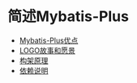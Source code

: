 # 简述Mybatis-Plus

- [Mybatis-Plus优点](intro/advantage.md)
- [LOGO故事和愿景](intro/logo.md)
- [构架原理](intro/framework.md)
- [依赖说明](intro/dependency.md)
